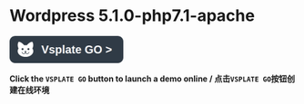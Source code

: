 # Wordpress 5.1.0-php7.1-apache

<a href="https://www.vsplate.com/?docker-compose=https://github.com/vsplate/dcenvs/wordpress/5.1.0-php7.1-apache"><img alt="VSPLATE GO" src="https://raw.githubusercontent.com/vsplate/images/master/vsgo_btn.png" width="200px"></a>

**Click the `VSPLATE GO` button to launch a demo online / 点击`VSPLATE GO`按钮创建在线环境**